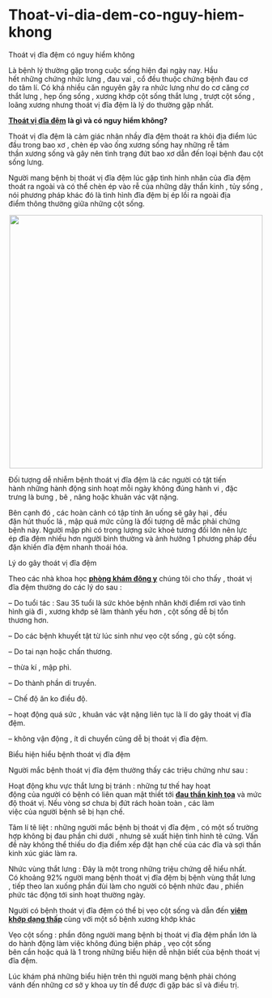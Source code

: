# Thoat-vi-dia-dem-co-nguy-hiem-khong
Thoát vị đĩa đệm có nguy hiểm không

<p>Là&nbsp;bệnh lý&nbsp;thường gặp&nbsp;trong&nbsp;cuộc sống&nbsp;hiện đại&nbsp;ngày nay.&nbsp;Hầu hết&nbsp;những&nbsp;chứng&nbsp;nhức&nbsp;lưng ,&nbsp;đau&nbsp;vai , cổ đều thuộc&nbsp;chứng bệnh&nbsp;đau&nbsp;cơ do&nbsp;tâm lí. Có khá nhiều&nbsp;căn nguyên&nbsp;gây ra&nbsp;nhức&nbsp;lưng như do cơ căng cơ thắt lưng , hẹp ống sống ,&nbsp;xương khớp&nbsp;cột sống thắt lưng , trượt cột sống , loãng xương nhưng thoát vị đĩa đệm là&nbsp;lý do&nbsp;thường gặp&nbsp;nhất.&nbsp;</p>

<p><a href="http://phongkhamsuimaoga.com/thoat-vi-dia-dem-la-gi-tim-hieu-ve-benh-thoat-vi-dia-dem-1441.html"><strong>Thoát vị đĩa đệm</strong></a> <strong>là gì và có nguy hiểm không?</strong></p>

<p>Thoát vị đĩa đệm là&nbsp;cảm giác&nbsp;nhân nhầy đĩa đệm thoát ra khỏi&nbsp;địa điểm&nbsp;lúc đầu&nbsp;trong bao xơ ,&nbsp;chèn ép&nbsp;vào ống xương sống hay&nbsp;những&nbsp;rễ&nbsp;tâm thần&nbsp;xương sống và&nbsp;gây nên&nbsp;tình trạng&nbsp;đứt bao xơ&nbsp;dẫn đến&nbsp;loại bệnh&nbsp;đau&nbsp;cột sống lưng.</p>

<p>Người mang bệnh&nbsp;bị thoát vị đĩa đệm&nbsp;lúc&nbsp;gặp&nbsp;tình hình&nbsp;nhân của đĩa đệm thoát ra ngoài và&nbsp;có thể&nbsp;chèn ép&nbsp;vào rễ của&nbsp;những&nbsp;dây&nbsp;thần kinh&nbsp;, tủy sống , nói&nbsp;phương pháp&nbsp;khác đó là&nbsp;tình hình&nbsp;đĩa đệm bị ép&nbsp;lồi ra&nbsp;ngoài&nbsp;địa điểm&nbsp;thông thường&nbsp;giữa&nbsp;những&nbsp;cột sống.</p>

<p style="text-align: center;"><img alt="" src="http://phongkhamsuimaoga.com/upload/hinhanh/thoat-vi-dia-dem%20(3).jpg" style="height:500px; width:500px" /></p>

<p>Đối tượng dễ&nbsp;nhiễm bệnh&nbsp;thoát vị đĩa đệm là&nbsp;các&nbsp;người có&nbsp;tật&nbsp;tiến hành&nbsp;những&nbsp;hành động&nbsp;sinh hoạt&nbsp;mỗi ngày&nbsp;không đúng&nbsp;hành vi&nbsp;,&nbsp;đặc trưng&nbsp;là bưng , bê , nâng hoặc khuân vác vật nặng.</p>

<p>Bên cạnh đó&nbsp;,&nbsp;các&nbsp;hoàn cảnh&nbsp;có&nbsp;tập tính&nbsp;ăn uống&nbsp;sẽ gây hại&nbsp;,&nbsp;đều đặn&nbsp;hút&nbsp;thuốc&nbsp;lá ,&nbsp;mập quá mức&nbsp;cũng là đối tượng dễ mắc&nbsp;phải&nbsp;chứng bệnh&nbsp;này.&nbsp;Người mập&nbsp;phì có&nbsp;trọng lượng&nbsp;sức khoẻ&nbsp;tương đối&nbsp;lớn&nbsp;nên&nbsp;lực ép&nbsp;đĩa đệm&nbsp;nhiều hơn&nbsp;người&nbsp;bình thường&nbsp;và&nbsp;ảnh hưởng&nbsp;1&nbsp;phương pháp&nbsp;đều đặn&nbsp;khiến đĩa đệm nhanh thoái hóa.</p>

<p>Lý do&nbsp;gây thoát vị đĩa đệm</p>

<p>Theo&nbsp;các&nbsp;nhà khoa học&nbsp;<a href="http://phongkhamsuimaoga.com"><strong>phòng khám đông y</strong></a> chúng tôi&nbsp;cho thấy&nbsp;, thoát vị đĩa đệm thường do&nbsp;các&nbsp;lý do&nbsp;sau :</p>

<p>&ndash; Do tuổi tác : Sau&nbsp;35&nbsp;tuổi là&nbsp;sức khỏe&nbsp;bệnh nhân&nbsp;khởi điểm&nbsp;rơi vào&nbsp;tình hình&nbsp;già đi&nbsp;,&nbsp;xương khớp&nbsp;sẽ&nbsp;làm thành&nbsp;yếu hơn , cột sống dễ bị&nbsp;tổn thương&nbsp;hơn.</p>

<p>&ndash; Do&nbsp;các&nbsp;bệnh&nbsp;khuyết tật&nbsp;từ lúc sinh&nbsp;như vẹo cột sống , gù cột sống.</p>

<p>&ndash; Do tai nạn hoặc chấn thương.</p>

<p>&ndash;&nbsp;thừa kí&nbsp;,&nbsp;mập phì.</p>

<p>&ndash; Do&nbsp;thành phần&nbsp;di truyền.</p>

<p>&ndash; Chế độ&nbsp;ăn&nbsp;ko điều độ.</p>

<p>&ndash;&nbsp;hoạt động&nbsp;quá sức , khuân vác vật nặng&nbsp;liên tục&nbsp;là&nbsp;lí do&nbsp;gây thoát vị đĩa đệm.</p>

<p>&ndash;&nbsp;không vận động&nbsp;, ít&nbsp;di chuyển&nbsp;cũng dễ bị thoát vị đĩa đệm.</p>

<p>Biểu hiện&nbsp;hiểu&nbsp;bệnh thoát vị đĩa đệm</p>

<p>Người mắc bệnh&nbsp;thoát vị đĩa đệm&nbsp;thường thấy&nbsp;các&nbsp;triệu chứng&nbsp;như sau :</p>

<p>Hoạt động&nbsp;khu vực&nbsp;thắt lưng bị&nbsp;tránh&nbsp;:&nbsp;những&nbsp;tư thế&nbsp;hay&nbsp;hoạt động&nbsp;của&nbsp;người có bệnh&nbsp;có&nbsp;liên quan&nbsp;mật thiết&nbsp;tới <a href="http://phongkhamsuimaoga.com/tim-hieu-ve-benh-dau-than-kinh-toa-1446.html"><strong>đau thần kinh tọa</strong></a> và&nbsp;mức độ&nbsp;thoát vị. Nếu vòng sơ chưa bị đứt rách hoàn toàn ,&nbsp;các&nbsp;làm việc&nbsp;của&nbsp;người bệnh&nbsp;sẽ bị&nbsp;hạn chế.</p>

<p>Tâm lí&nbsp;tê liệt :&nbsp;những&nbsp;người mắc bệnh&nbsp;bị thoát vị đĩa đệm , có&nbsp;một&nbsp;số&nbsp;trường hợp&nbsp;không&nbsp;bị đau&nbsp;phần chi dưới , nhưng sẽ&nbsp;xuất hiện&nbsp;tình hình&nbsp;tê cứng.&nbsp;Vấn đề&nbsp;này&nbsp;không thể thiếu&nbsp;do&nbsp;địa điểm&nbsp;xếp đặt&nbsp;hạn chế&nbsp;của&nbsp;các&nbsp;đĩa và sợi&nbsp;thần kinh&nbsp;xúc giác&nbsp;làm ra.</p>

<p>Nhức&nbsp;vùng&nbsp;thắt lưng : Đây là&nbsp;một&nbsp;trong&nbsp;những&nbsp;triệu chứng&nbsp;dễ&nbsp;hiểu&nbsp;nhất. Có&nbsp;khoảng&nbsp;92%&nbsp;người mang bệnh&nbsp;thoát vị đĩa đệm&nbsp;bị bệnh&nbsp;vùng&nbsp;thắt lưng ,&nbsp;tiếp theo&nbsp;lan xuống phần đùi&nbsp;làm cho&nbsp;người có bệnh&nbsp;nhức&nbsp;đau&nbsp;,&nbsp;phiền phức&nbsp;tác động&nbsp;tới&nbsp;sinh hoạt&nbsp;thường ngày.</p>

<p>Người có bệnh&nbsp;thoát vị đĩa đệm&nbsp;có thể&nbsp;bị vẹo cột sống và dẫn đến <strong><a href="http://phongkhamsuimaoga.com/viem-khop-dang-thap-la-gi-va-co-nguy-hiem-khong-1445.html">viêm khớp dạng thấp</a>&nbsp;</strong>cùng với một số bệnh xương khớp khác</p>

<p>Vẹo cột sống :&nbsp;phần đông&nbsp;người mang bệnh&nbsp;bị thoát vị đĩa đệm&nbsp;phần lớn&nbsp;là do&nbsp;hành động&nbsp;làm việc&nbsp;không đúng&nbsp;biện pháp&nbsp;, vẹo cột sống bên&nbsp;cần&nbsp;hoặc&nbsp;quả&nbsp;là&nbsp;1&nbsp;trong&nbsp;những&nbsp;biểu hiện&nbsp;dễ&nbsp;nhận biết&nbsp;của bệnh thoát vị đĩa đệm.</p>

<p>Lúc&nbsp;khám phá&nbsp;những&nbsp;biểu hiện&nbsp;trên thì&nbsp;người mang bệnh&nbsp;phải&nbsp;chóng vánh&nbsp;đến&nbsp;những&nbsp;cơ sở&nbsp;y khoa&nbsp;uy tín&nbsp;để được&nbsp;đi gặp bác sĩ&nbsp;và&nbsp;điều trị.</p>

<p>&nbsp;</p>
